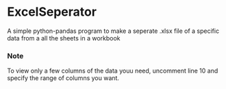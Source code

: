 # ExcelSeperator
A simple python-pandas program to make a seperate .xlsx file of a specific data from a all the sheets in a workbook
### Note
To view only a few columns of the data youu need, uncomment line 10 and specify the range of columns you want.
